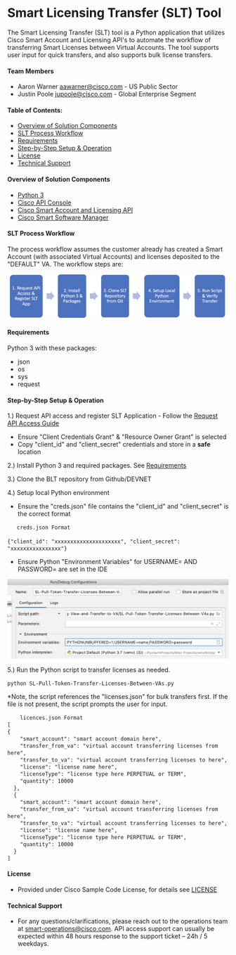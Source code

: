 # **Smart Licensing Transfer (SLT) Tool**
The Smart Licensing Transfer (SLT) tool is a Python application that utilizes Cisco Smart Account and Licensing API's to automate the workflow of transferring Smart Licenses between Virtual Accounts. The tool supports user input for quick transfers, and also supports bulk license transfers.

#### **Team Members**
* Aaron Warner <aawarner@cisco.com> - US Public Sector
* Justin Poole <jupoole@cisco.com> - Global Enterprise Segment

#### **Table of Contents:**
* [Overview of Solution Components](#overview-of-solution-components)
* [SLT Process Workflow](#slt-process-workflow)
* [Requirements](#requirements)
* [Step-by-Step Setup & Operation](#step-by-step-setup-&-operation)
* [License](#license)
* [Technical Support](#technical-support)
  
#### **Overview of Solution Components**
* [Python 3](https://www.python.org/)
* [Cisco API Console](https://apiconsole.cisco.com/docs/read/overview/Platform_Introduction)
* [Cisco Smart Account and Licensing API](https://anypoint.mulesoft.com/apiplatform/apx/#/portals/organizations/1c92147b-332d-4f44-8c0e-ad3997b5e06d/apis/5418104/versions/102456)
* [Cisco Smart Software Manager](https://www.cisco.com/c/en/us/buy/smart-accounts/software-manager.html)

#### **SLT Process Workflow**
The process workflow assumes the customer already has created a Smart Account (with associated Virtual Accounts) and licenses deposited to the "DEFAULT" VA. The workflow steps are:

![diagram](docs/SLT-Workflow.png)

#### **Requirements**
Python 3 with these packages:
* json
* os
* sys
* request

#### **Step-by-Step Setup & Operation**

1.) Request API access and register SLT Application - Follow the [Request API Access Guide](https://apidocs-prod.cisco.com/?path=requestapiinfo)
    
* Ensure "Client Credentials Grant" & "Resource Owner Grant" is selected
* Copy "client_id" and "client_secret" credentials and store in a **safe** location

2.) Install Python 3 and required packages. See [Requirements](#requirements)

3.) Clone the BLT repository from Github/DEVNET

4.) Setup local Python environment 

* Ensure the "creds.json" file contains the "client_id" and "client_secret" is the correct format
```
   creds.json Format
   
{"client_id": "xxxxxxxxxxxxxxxxxxxxx", "client_secret": "xxxxxxxxxxxxxxxx"}
```
* Ensure Python "Environment Variables" for USERNAME= AND PASSWORD= are set in the IDE

![diagram](docs/EnvironmentVariables.png)

5.) Run the Python script to transfer licenses as needed. 
```
python SL-Pull-Token-Transfer-Licenses-Between-VAs.py
```

*Note, the script references the "licenses.json" for bulk transfers first. If the file is not present, the script prompts the user for input.
```
    licences.json Format
[
{
    "smart_account": "smart account domain here",
    "transfer_from_va": "virtual account transferring licenses from here",
    "transfer_to_va": "virtual account transferring licenses to here",
    "license": "license name here",
    "licenseType": "license type here PERPETUAL or TERM",
    "quantity": 10000
  },
  {
    "smart_account": "smart account domain here",
    "transfer_from_va": "virtual account transferring licenses from here",
    "transfer_to_va": "virtual account transferring licenses to here",
    "license": "license name here",
    "licenseType": "license type here PERPETUAL or TERM",
    "quantity": 10000
  }
]
```

#### **License**
* Provided under Cisco Sample Code License, for details see [LICENSE](./LICENSE)

#### **Technical Support**
* For any questions/clarifications, please reach out to the operations team at <smart-operations@cisco.com>.
API access support can usually be expected within 48 hours response to the support ticket – 24h / 5 weekdays.
